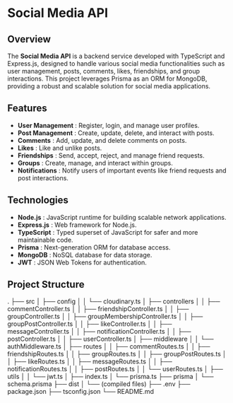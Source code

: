 # Social Media API

## Overview

The **Social Media API** is a backend service developed with TypeScript and Express.js, designed to handle various social media functionalities such as user management, posts, comments, likes, friendships, and group interactions. This project leverages Prisma as an ORM for MongoDB, providing a robust and scalable solution for social media applications.

## Features

* **User Management** : Register, login, and manage user profiles.
* **Post Management** : Create, update, delete, and interact with posts.
* **Comments** : Add, update, and delete comments on posts.
* **Likes** : Like and unlike posts.
* **Friendships** : Send, accept, reject, and manage friend requests.
* **Groups** : Create, manage, and interact within groups.
* **Notifications** : Notify users of important events like friend requests and post interactions.

## Technologies

* **Node.js** : JavaScript runtime for building scalable network applications.
* **Express.js** : Web framework for Node.js.
* **TypeScript** : Typed superset of JavaScript for safer and more maintainable code.
* **Prisma** : Next-generation ORM for database access.
* **MongoDB** : NoSQL database for data storage.
* **JWT** : JSON Web Tokens for authentication.

## Project Structure

.
├── src
│   ├── config
│   │   └── cloudinary.ts
│   ├── controllers
│   │   ├── commentController.ts
│   │   ├── friendshipController.ts
│   │   ├── groupController.ts
│   │   ├── groupMembershipController.ts
│   │   ├── groupPostController.ts
│   │   ├── likeController.ts
│   │   ├── messageController.ts
│   │   ├── notificationController.ts
│   │   ├── postController.ts
│   │   ├── userController.ts
│   ├── middleware
│   │   └── authMiddleware.ts
│   ├── routes
│   │   ├── commentRoutes.ts
│   │   ├── friendshipRoutes.ts
│   │   ├── groupRoutes.ts
│   │   ├── groupPostRoutes.ts
│   │   ├── likeRoutes.ts
│   │   ├── messageRoutes.ts
│   │   ├── notificationRoutes.ts
│   │   ├── postRoutes.ts
│   │   └── userRoutes.ts
│   ├── utils
│   │   └── jwt.ts
│   ├── index.ts
│   └── prisma.ts
├── prisma
│   └── schema.prisma
├── dist
│   └── (compiled files)
├── .env
├── package.json
├── tsconfig.json
└── README.md
